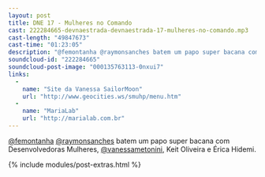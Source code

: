 ```yaml
---
layout: post
title: DNE 17 - Mulheres no Comando
cast: 222284665-devnaestrada-devnaestrada-17-mulheres-no-comando.mp3
cast-length: "49847673"
cast-time: "01:23:05"
description: "@femontanha @raymonsanches batem um papo super bacana com Desenvolvedoras Mulheres, @vanessametonini, Keit Oliveira e Érica Hidemi."
soundcloud-id: "222284665"
soundcloud-post-image: "000135763113-0nxui7"
links:
  -
    name: "Site da Vanessa SailorMoon"
    url: "http://www.geocities.ws/smuhp/menu.htm"
  -
    name: "MariaLab"
    url: "http://marialab.com.br"
---
```


[@femontanha](http://twitter.com/femontanha) [@raymonsanches](http://twitter.com/raymonsanches) batem um papo super bacana com Desenvolvedoras Mulheres, [@vanessametonini](http://twitter.com/vanessametonini), Keit Oliveira e Érica Hidemi.

{% include modules/post-extras.html %}